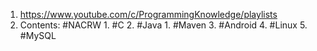 1. https://www.youtube.com/c/ProgrammingKnowledge/playlists
2. Contents: #NACRW 
		1. #C 
		2. #Java 
			1. #Maven 
		3. #Android 
		4. #Linux 
		5. #MySQL 